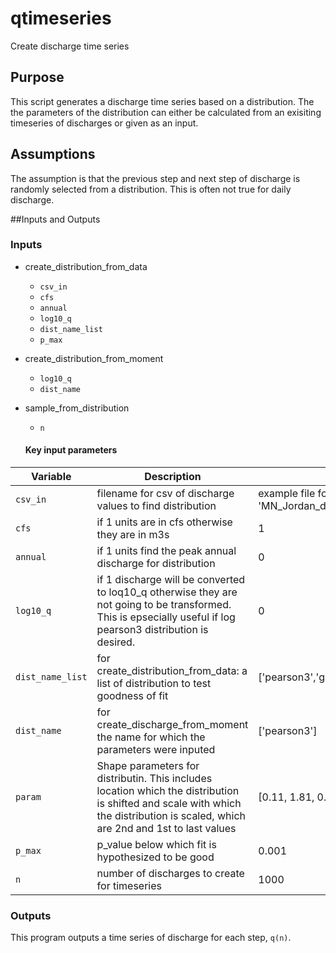 # qtimeseries
Create discharge time series

## Purpose 
This script generates a discharge time series based on a distribution. The the parameters of the distribution can either be calculated from 
an exisiting timeseries of discharges or given as an input. 

## Assumptions
The assumption is that the previous step and next step of discharge is randomly selected from a distribution. This is often not true for daily
discharge.

##Inputs and Outputs 

### Inputs 
* create_distribution_from_data
  * `csv_in`
  * `cfs`
  * `annual`
  * `log10_q`
  * `dist_name_list`
  * `p_max`
* create_distribution_from_moment
  * `log10_q`
  * `dist_name`
* sample_from_distribution
  * `n`
  
  #### Key input parameters

| **Variable** 	| **Description**                                                                                                                                                     | **Typical value(s)**        	|
|--------------	|--------------------------------------------------------------------------------------------------------------------------------------------------------------------	|-----------------------------	|
| `csv_in`    	| filename for csv of discharge values to find distribution                                                                                                           | example file for running the code: 'MN_Jordan_daily.csv'                          	|
| `cfs`       	| if 1 units are in cfs otherwise they are in m3s                                                                                                                     | 1        	|
| `annual`   	  | if 1 units find the peak annual discharge for distribution	                                                                                                        | 0                     	|
| `log10_q`   	| if 1 discharge will be converted to loq10_q otherwise they are not going to be transformed. This is epsecially useful if log pearson3 distribution is desired.   	  | 0	|
| `dist_name_list`| for create_distribution_from_data: a list of distribution to test goodness of fit                                                                                 | ['pearson3','gamma','weibull_min','genextreme'] |
| `dist_name`  	| for create_discharge_from_moment the name for which the parameters were inputed                                                                                    	| ['pearson3']         	|
|`param`        | Shape parameters for distributin. This includes location which the distribution is shifted and scale with which the distribution is scaled, which are 2nd and 1st to last values | [0.11, 1.81, 0.59]|
| `p_max`  	    | p_value below which fit is hypothesized to be good                                                                                                                	| 0.001    	|
| `n`           | number of discharges to create for timeseries                                                                                                                       |1000|
### Outputs
This program outputs a time series of discharge for each step, `q(n)`.
